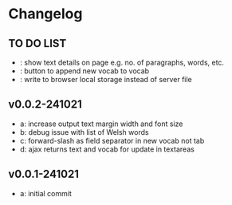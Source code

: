 # Changelog

## TO DO LIST
- : show text details on page e.g. no. of paragraphs, words, etc.
- : button to append new vocab to vocab
- : write to browser local storage instead of server file

## v0.0.2-241021
- a: increase output text margin width and font size
- b: debug issue with list of Welsh words
- c: forward-slash as field separator in new vocab not tab
- d: ajax returns text and vocab for update in textareas

## v0.0.1-241021
- a: initial commit
